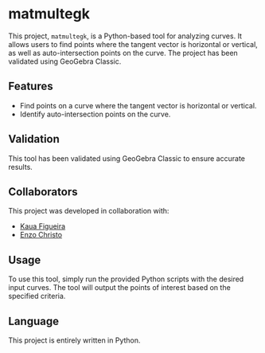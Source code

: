 # matmultegk

This project, `matmultegk`, is a Python-based tool for analyzing curves. It allows users to find points where the tangent vector is horizontal or vertical, as well as auto-intersection points on the curve. The project has been validated using GeoGebra Classic.

## Features

- Find points on a curve where the tangent vector is horizontal or vertical.
- Identify auto-intersection points on the curve.

## Validation

This tool has been validated using GeoGebra Classic to ensure accurate results.

## Collaborators

This project was developed in collaboration with:
- [Kaua Figueira](https://github.com/KauaFigueira)
- [Enzo Christo](https://github.com/enzochristo)

## Usage

To use this tool, simply run the provided Python scripts with the desired input curves. The tool will output the points of interest based on the specified criteria.

## Language

This project is entirely written in Python.
